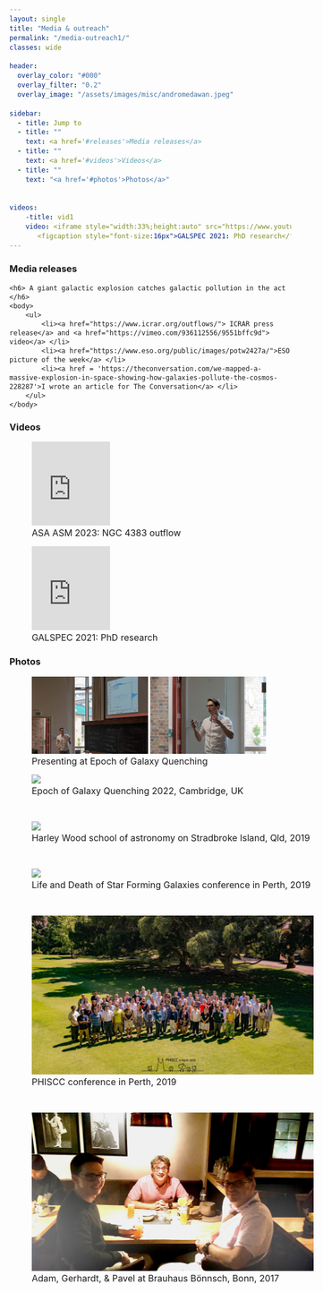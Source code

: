 ```yaml
---
layout: single
title: "Media & outreach"
permalink: "/media-outreach1/"
classes: wide

header:
  overlay_color: "#000"
  overlay_filter: "0.2"
  overlay_image: "/assets/images/misc/andromedawan.jpeg"

sidebar:
  - title: Jump to
  - title: ""
    text: <a href='#releases'>Media releases</a>
  - title: ""
    text: <a href='#videos'>Videos</a>
  - title: ""
    text: "<a href='#photos'>Photos</a>"
    
    
videos:
    -title: vid1
    video: <iframe style="width:33%;height:auto" src="https://www.youtube.com/embed/2NhY02PrB0Y" title="YouTube video player" frameborder="0" allow="accelerometer; autoplay; clipboard-write; encrypted-media; gyroscope; picture-in-picture; web-share" allowfullscreen></iframe>
       <figcaption style="font-size:16px">GALSPEC 2021: PhD research</figcaption>
---
```



<!-- <div class="image-row">
   <img src="/assets/images/astronomylife/Galaxy_Quenching_talk1.jpeg"  style="width:49%">
    <img src="/assets/images/astronomylife/Galaxy_Quenching_talk1.jpeg"  style="width:49%">
    caption style="font-size:16px">Epoch of Galaxy Quenching 2022, Cambridge, UK</figcaption>
</div> -->


<div id="releases"> 
<h3> Media releases </h3>
 
    <h6> A giant galactic explosion catches galactic pollution in the act </h6>
    <body> 
        <ul>
            <li><a href="https://www.icrar.org/outflows/"> ICRAR press release</a> and <a href="https://vimeo.com/936112556/9551bffc9d"> video</a> </li>
            <li><a href="https://www.eso.org/public/images/potw2427a/">ESO picture of the week</a> </li>
            <li><a href = 'https://theconversation.com/we-mapped-a-massive-explosion-in-space-showing-how-galaxies-pollute-the-cosmos-228287'>I wrote an article for The Conversation</a> </li>
        </ul>
    </body>
    
</div>
 
<div id="videos">
<h3> Videos </h3>
 <figure>
    <iframe style="width:33%;height:auto" src="https://drive.google.com/file/d/1rSm6mREdJZv-o61wBpmK6JR9a1Q8mWDG/view?usp=sharing" provider="google-drive" frameborder="0" allow="accelerometer; autoplay; clipboard-write; encrypted-media; gyroscope; picture-in-picture; web-share" allowfullscreen></iframe>
    <figcaption style="font-size:16px"> ASA ASM 2023: NGC 4383 outflow</figcaption>
 </figure>   
    
 <figure>
    <iframe style="width:33%;height:auto" src="https://www.youtube.com/embed/2NhY02PrB0Y" title="YouTube video player" frameborder="0" allow="accelerometer; autoplay; clipboard-write; encrypted-media; gyroscope; picture-in-picture; web-share" allowfullscreen></iframe>
       <figcaption style="font-size:16px">GALSPEC 2021: PhD research</figcaption>
 </figure>  

 
</div>

<div id="photos"> 
<h3> Photos </h3>
    

  <figure>
   <img src="/assets/images/astronomylife/Galaxy_Quenching_talk1.jpeg" style="width:49%;height:auto">
    <img src="/assets/images/astronomylife/Galaxy_Quenching_talk2.jpeg" style="width:49%;height:auto">
    <figcaption style="font-size:16px">Presenting at Epoch of Galaxy Quenching</figcaption>
  </figure>

  <figure style="width:100%;height:auto">
    <img src="/assets/images/astronomylife/Galaxy_Quenching_photo 2022.jpeg">
    <figcaption style="font-size:16px">Epoch of Galaxy Quenching 2022, Cambridge, UK</figcaption>
  </figure>

<br>

<figure style="width:100%;height:auto;">
    <img src="/assets/images/astronomylife/HWSA2019_Photo.jpg">
    <figcaption style="font-size:16px">Harley Wood school of astronomy on Stradbroke Island, Qld, 2019</figcaption>
</figure>

<br>


<figure style="width:100%;height:auto;">
    <img src="/assets/images/astronomylife/LaDoSFG_photo.jpeg">
    <figcaption style="font-size:16px">Life and Death of Star Forming Galaxies conference in Perth, 2019</figcaption>
</figure>

<br>


<figure style="width:100%;height:auto;">
    <img src="/assets/images/astronomylife/PHISCC2019_group2.jpeg">
   <figcaption style="font-size:16px">PHISCC conference in Perth, 2019</figcaption>
</figure>

<br>
    
<figure style="width:100%;height:auto;">
    <img src="/assets/images/astronomylife/Bonn2017_AdamGerhardtPavel2.jpeg" style="align:right">
    <figcaption style="font-size:16px"> Adam, Gerhardt, & Pavel at Brauhaus Bönnsch, Bonn, 2017</figcaption>
</figure>
    
</div>


